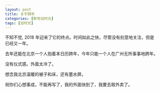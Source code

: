 ```yaml
---
layout: post
title: 关于跨年
categories: [默写旧时光]
tags: [旧时光]
---
```


不知不觉, 2018 年迎来了它的终点。时间如此之快，尽管没有刻意地关注，但是已经又一年。

去年还能在北京一个人抱着本日历跨年，今年只能一个人在广州无所事事地跨年。

没有仪式感。外面太冷了。

想念我北京温暖的被子和床，还有墨水屏。

祝你们心想事成，不能再写了，我的外面快到了，我要去取外卖了。

